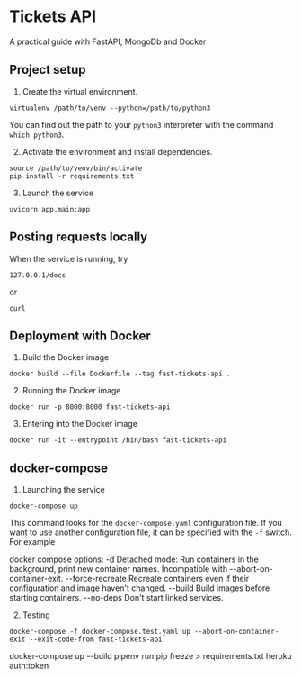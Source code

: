 # Tickets API

A practical guide with FastAPI, MongoDb and Docker 


## Project setup
1. Create the virtual environment.
```
virtualenv /path/to/venv --python=/path/to/python3
```
You can find out the path to your `python3` interpreter with the command `which python3`.

2. Activate the environment and install dependencies.
```
source /path/to/venv/bin/activate
pip install -r requirements.txt
```

3. Launch the service
```
uvicorn app.main:app
```

## Posting requests locally
When the service is running, try
```
127.0.0.1/docs
```
or 
```
curl
```

## Deployment with Docker
1. Build the Docker image
```
docker build --file Dockerfile --tag fast-tickets-api .
```

2. Running the Docker image
```
docker run -p 8000:8000 fast-tickets-api
```

3. Entering into the Docker image
```
docker run -it --entrypoint /bin/bash fast-tickets-api
```

## docker-compose
1. Launching the service
```
docker-compose up
```
This command looks for the `docker-compose.yaml` configuration file. If you want to use another configuration file,
it can be specified with the `-f` switch. For example  

docker compose options:
    -d                  Detached mode: Run containers in the background,
                        print new container names. Incompatible with
                        --abort-on-container-exit.
    --force-recreate    Recreate containers even if their configuration
                        and image haven't changed.
    --build             Build images before starting containers.
    --no-deps           Don't start linked services.



2. Testing
```
docker-compose -f docker-compose.test.yaml up --abort-on-container-exit --exit-code-from fast-tickets-api
```
docker-compose up --build
pipenv run pip freeze > requirements.txt
heroku auth:token